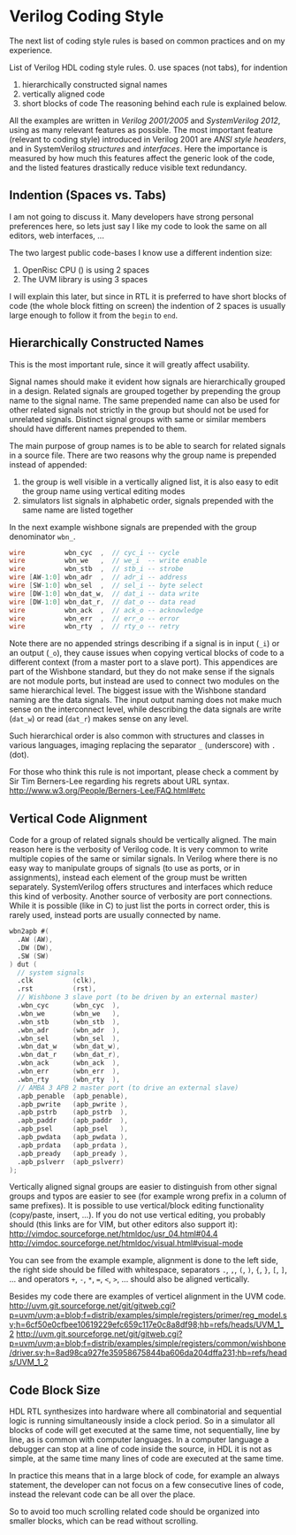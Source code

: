 Verilog Coding Style
====================

The next list of coding style rules is based on common practices and on my experience.

List of Verilog HDL coding style rules.
 0. use spaces (not tabs), for indention
 1. hierarchically constructed signal names
 2. vertically aligned code
 3. short blocks of code
The reasoning behind each rule is explained below.

All the examples are written in *Verilog 2001/2005* and *SystemVerilog 2012*, using as many relevant features as possible. The most important feature (relevant to coding style) introduced in Verilog 2001 are *ANSI style headers*, and in SystemVerilog *structures* and *interfaces*. Here the importance is measured by how much this features affect the generic look of the code, and the listed features drastically reduce visible text redundancy.

Indention (Spaces vs. Tabs)
------------------------------

I am not going to discuss it. Many developers have strong personal preferences here, so lets just say I like my code to look the same on all editors, web interfaces, ...

The two largest public code-bases I know use a different indention size:
 1. OpenRisc CPU () is using 2 spaces
 2. The UVM library is using 3 spaces

I will explain this later, but since in RTL it is preferred to have short blocks of code (the whole block fitting on screen) the indention of 2 spaces is usually large enough to follow it from the `begin` to `end`.

Hierarchically Constructed Names
--------------------------------

This is the most important rule, since it will greatly affect usability.

Signal names should make it evident how signals are hierarchically grouped in a design. Related signals are grouped together by prepending the group name to the signal name. The same prepended name can also be used for other related signals not strictly in the group but should not be used for unrelated signals. Distinct signal groups with same or similar members should have different names prepended to them.

The main purpose of group names is to be able to search for related signals in a source file. There are two reasons why the group name is prepended instead of appended:
 1. the group is well visible in a vertically aligned list, it is also easy to edit the group name using vertical editing modes
 2. simulators list signals in alphabetic order, signals prepended with the same name are listed together

In the next example wishbone signals are prepended with the group denominator `wbn_`.

```Verilog
wire          wbn_cyc  ,  // cyc_i -- cycle
wire          wbn_we   ,  // we_i  -- write enable
wire          wbn_stb  ,  // stb_i -- strobe
wire [AW-1:0] wbn_adr  ,  // adr_i -- address
wire [SW-1:0] wbn_sel  ,  // sel_i -- byte select
wire [DW-1:0] wbn_dat_w,  // dat_i -- data write
wire [DW-1:0] wbn_dat_r,  // dat_o -- data read
wire          wbn_ack  ,  // ack_o -- acknowledge
wire          wbn_err  ,  // err_o -- error
wire          wbn_rty  ,  // rty_o -- retry
```

Note there are no appended strings describing if a signal is in input (`_i`) or an output (`_o`), they cause issues when copying vertical blocks of code to a different context (from a master port to a slave port).
This appendices are part of the Wishbone standard, but they do not make sense if the signals are not module ports, but instead are used to connect two modules on the same hierarchical level. The biggest issue with the Wishbone standard naming are the data signals. The input output naming does not make much sense on the interconnect level, while describing the data signals are write (`dat_w`) or read (`dat_r`) makes sense on any level. 

Such hierarchical order is also common with structures and classes in various languages, imaging replacing the separator `_` (underscore) with `.` (dot).

For those who think this rule is not important, please check a comment by Sir Tim Berners-Lee regarding his regrets about URL syntax.
http://www.w3.org/People/Berners-Lee/FAQ.html#etc

Vertical Code Alignment
-----------------------

Code for a group of related signals should be vertically aligned. The main reason here is the verbosity of Verilog code. It is very common to write multiple copies of the same or similar signals. In Verilog where there is no easy way to manipulate groups of signals (to use as ports, or in assignments), instead each element of the group must be written separately. SystemVerilog offers structures and interfaces which reduce this kind of verbosity. Another source of verbosity are port connections. While it is possible (like in C) to just list the ports in correct order, this is rarely used, instead ports are usually connected by name.

```verilog
wbn2apb #(
  .AW (AW),
  .DW (DW),
  .SW (SW)
) dut (
  // system signals
  .clk          (clk),
  .rst          (rst),
  // Wishbone 3 slave port (to be driven by an external master)
  .wbn_cyc      (wbn_cyc  ),
  .wbn_we       (wbn_we   ),
  .wbn_stb      (wbn_stb  ),
  .wbn_adr      (wbn_adr  ),
  .wbn_sel      (wbn_sel  ),
  .wbn_dat_w    (wbn_dat_w),
  .wbn_dat_r    (wbn_dat_r),
  .wbn_ack      (wbn_ack  ),
  .wbn_err      (wbn_err  ),
  .wbn_rty      (wbn_rty  ),
  // AMBA 3 APB 2 master port (to drive an external slave)
  .apb_penable  (apb_penable),
  .apb_pwrite   (apb_pwrite ),
  .apb_pstrb    (apb_pstrb  ),
  .apb_paddr    (apb_paddr  ),
  .apb_psel     (apb_psel   ),
  .apb_pwdata   (apb_pwdata ),
  .apb_prdata   (apb_prdata ),
  .apb_pready   (apb_pready ),
  .apb_pslverr  (apb_pslverr)
);
```

Vertically aligned signal groups are easier to distinguish from other signal groups and typos are easier to see (for example wrong prefix in a column of same prefixes). It is possible to use vertical/block editing functionality (copy/paste, insert, ...).  If you do not use vertical editing, you probably should (this links are for VIM, but other editors also support it):
http://vimdoc.sourceforge.net/htmldoc/usr_04.html#04.4
http://vimdoc.sourceforge.net/htmldoc/visual.html#visual-mode

You can see from the example example, alignment is done to the left side, the right side should be filled with whitespace, separators `.`, `,`, `(`, `)`, `{`, `}`, `[`, `]`, ... and operators `+`, `-`, `*`, `=`, `<`, `>`, ... should also be aligned vertically.

Besides my code there are examples of verticel alignment in the UVM code.
http://uvm.git.sourceforge.net/git/gitweb.cgi?p=uvm/uvm;a=blob;f=distrib/examples/simple/registers/primer/reg_model.sv;h=6cf50e0cfbee10619229efc659c117e0c8a8df98;hb=refs/heads/UVM_1_2
http://uvm.git.sourceforge.net/git/gitweb.cgi?p=uvm/uvm;a=blob;f=distrib/examples/simple/registers/common/wishbone/driver.sv;h=8ad98ca927fe35958675844ba606da204dffa231;hb=refs/heads/UVM_1_2

Code Block Size
---------------

HDL RTL synthesizes into hardware where all combinatorial and sequential logic is running simultaneously inside a clock period. So in a simulator all blocks of code will get executed at the same time, not sequentially, line by line, as is common with computer languages. In a computer language a debugger can stop at a line of code inside the source, in HDL it is not as simple, at the same time many lines of code are executed at the same time.

In practice this means that in a large block of code, for example an always statement, the developer can not focus on a few consecutive lines of code, instead the relevant code can be all over the place.

So to avoid too much scrolling related code should be organized into smaller blocks, which can be read without scrolling.
